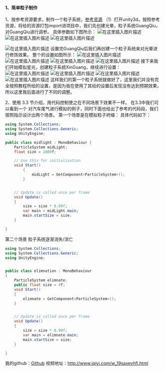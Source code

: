 ﻿#### 1、简单粒子制作

1、按参考资源要求，制作一个粒子系统，[参考资源](https://www.cnblogs.com/CaomaoUnity3d/p/5983730.html)
（1）打开unity3d，按照参考资源，将给的资源打包import进项目中，我们先创建光晕，粒子系统GuangQiu，对GuangQiu进行调参。
具体参数如下图所示：
![在这里插入图片描述](https://img-blog.csdnimg.cn/2019111516571393.png)
![在这里插入图片描述](https://img-blog.csdnimg.cn/2019111523355958.png)
![在这里插入图片描述](https://img-blog.csdnimg.cn/20191115233606639.png)

![在这里插入图片描述](https://img-blog.csdnimg.cn/20191115233615870.png)
设置完GuangQiu后我们再创建一个粒子系统来对光晕进行修饰效果。
整个的设置如图所示：
![在这里插入图片描述](https://img-blog.csdnimg.cn/20191115233855495.png)
![在这里插入图片描述](https://img-blog.csdnimg.cn/20191115233904508.png)
![在这里插入图片描述](https://img-blog.csdnimg.cn/20191115233915590.png)
![在这里插入图片描述](https://img-blog.csdnimg.cn/20191115233922752.png)
接下来我们开始模拟星光，创建粒子系统XinGuang，继续进行设置：
![在这里插入图片描述](https://img-blog.csdnimg.cn/20191115234009240.png)
![在这里插入图片描述](https://img-blog.csdnimg.cn/2019111523401717.png)
![在这里插入图片描述](https://img-blog.csdnimg.cn/20191115234025370.png)
![在这里插入图片描述](https://img-blog.csdnimg.cn/201911152340347.png)
这样我们的第一个粒子系统就做好了，这里我们并没有完全按照教程所给的设置，是因为我在使用了其给的设置后发现没有达到预期效果，所以这里我后面进行了不同的调整。

2、使用 3.3 节介绍，用代码控制使之在不同场景下效果不一样。
在3.3中我们可以看到一个 对汽车尾气进行模拟的例子，同时下面也给出了参考的代码段，我们按照指示设计出两个场景。
第一个场景是在模拟粒子坍缩：
具体代码如下：

```csharp
using System.Collections;
using System.Collections.Generic;
using UnityEngine;

public class midlight : MonoBehaviour {
    ParticleSystem midLight;
    float size = 2000f;

    // Use this for initialization
    void Start()
        {
            midLight = GetComponent<ParticleSystem>();
        }


    // Update is called once per frame
    void Update()
    {
        size = size * 0.99f;
        var main = midLight.main;
        main.startSize = size;
    }

}

```
第二个场景
粒子系统逐渐消失/消亡

```csharp
using System.Collections;
using System.Collections.Generic;
using UnityEngine;


public class elimnation : MonoBehaviour
{
    ParticleSystem elimnate;
    public float size = 4f;
    void Start()
    {
        elimnate = GetComponent<ParticleSystem>();
    }


    // Update is called once per frame
    void Update()
    {
        size = size * 0.99f;
        var main = elimnate.main;
        main.startSize = size;
    }

}

```

我的github：[Github](https://github.com/hkiller1999/3dUnity/tree/master/HW7)
视频地址：http://www.iqiyi.com/w_19saxevhfl.html
